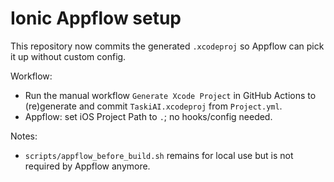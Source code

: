 # Ionic Appflow setup

This repository now commits the generated `.xcodeproj` so Appflow can pick it up without custom config.

Workflow:

- Run the manual workflow `Generate Xcode Project` in GitHub Actions to (re)generate and commit `TaskiAI.xcodeproj` from `Project.yml`.
- Appflow: set iOS Project Path to `.`; no hooks/config needed.

Notes:

- `scripts/appflow_before_build.sh` remains for local use but is not required by Appflow anymore.
